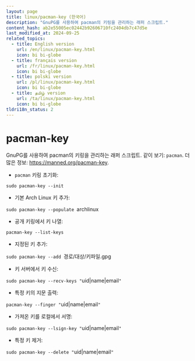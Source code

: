 ```yaml
---
layout: page
title: linux/pacman-key (한국어)
description: "GnuPG를 사용하여 pacman의 키링을 관리하는 래퍼 스크립트."
content_hash: ab2e55005ec02442b92606710fc2404db7c47d5e
last_modified_at: 2024-09-25
related_topics:
  - title: English version
    url: /en/linux/pacman-key.html
    icon: bi bi-globe
  - title: français version
    url: /fr/linux/pacman-key.html
    icon: bi bi-globe
  - title: polski version
    url: /pl/linux/pacman-key.html
    icon: bi bi-globe
  - title: தமிழ் version
    url: /ta/linux/pacman-key.html
    icon: bi bi-globe
tldri18n_status: 2
---
```

# pacman-key

GnuPG를 사용하여 pacman의 키링을 관리하는 래퍼 스크립트.
같이 보기: `pacman`.
더 많은 정보: <https://manned.org/pacman-key>.

- `pacman` 키링 초기화:

`sudo pacman-key --init`

- 기본 Arch Linux 키 추가:

`sudo pacman-key --populate `<span class="tldr-var badge badge-pill bg-dark-lm bg-white-dm text-white-lm text-dark-dm font-weight-bold">archlinux</span>

- 공개 키링에서 키 나열:

`pacman-key --list-keys`

- 지정된 키 추가:

`sudo pacman-key --add `<span class="tldr-var badge badge-pill bg-dark-lm bg-white-dm text-white-lm text-dark-dm font-weight-bold">경로/대상/키파일.gpg</span>

- 키 서버에서 키 수신:

`sudo pacman-key --recv-keys "`<span class="tldr-var badge badge-pill bg-dark-lm bg-white-dm text-white-lm text-dark-dm font-weight-bold">uid|name|email</span>`"`

- 특정 키의 지문 출력:

`pacman-key --finger "`<span class="tldr-var badge badge-pill bg-dark-lm bg-white-dm text-white-lm text-dark-dm font-weight-bold">uid|name|email</span>`"`

- 가져온 키를 로컬에서 서명:

`sudo pacman-key --lsign-key "`<span class="tldr-var badge badge-pill bg-dark-lm bg-white-dm text-white-lm text-dark-dm font-weight-bold">uid|name|email</span>`"`

- 특정 키 제거:

`sudo pacman-key --delete "`<span class="tldr-var badge badge-pill bg-dark-lm bg-white-dm text-white-lm text-dark-dm font-weight-bold">uid|name|email</span>`"`
